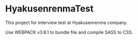 # HyakusenrenmaTest

This project for interview test at Hyakusenrenma company.

Use WEBPACK v3.8.1 to bundle file and compile SASS to CSS.